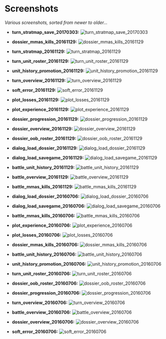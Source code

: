 # Screenshots
_Various screenshots, sorted from newer to older..._

* **turn_stratmap_save_20170303:**
![turn_stratmap_save_20170303](turn_stratmap_save_20170303.png?raw=tru "turn_stratmap_save_20170303")

* **dossier_mmas_kills_20161129:**
![dossier_mmas_kills_20161129](dossier_mmas_kills_20161129.png?raw=tru "dossier_mmas_kills_20161129")

* **turn_stratmap_20161129:**
![turn_stratmap_20161129](turn_stratmap_20161129.png?raw=tru "turn_stratmap_20161129")

* **turn_unit_roster_20161129:**
![turn_unit_roster_20161129](turn_unit_roster_20161129.png?raw=tru "turn_unit_roster_20161129")

* **unit_history_promotion_20161129:**
![unit_history_promotion_20161129](unit_history_promotion_20161129.png?raw=tru "unit_history_promotion_20161129")

* **turn_overview_20161129:**
![turn_overview_20161129](turn_overview_20161129.png?raw=tru "turn_overview_20161129")

* **soft_error_20161129:**
![soft_error_20161129](soft_error_20161129.png?raw=tru "soft_error_20161129")

* **plot_losses_20161129:**
![plot_losses_20161129](plot_losses_20161129.png?raw=tru "plot_losses_20161129")

* **plot_experience_20161129:**
![plot_experience_20161129](plot_experience_20161129.png?raw=tru "plot_experience_20161129")

* **dossier_progression_20161129:**
![dossier_progression_20161129](dossier_progression_20161129.png?raw=tru "dossier_progression_20161129")

* **dossier_overview_20161129:**
![dossier_overview_20161129](dossier_overview_20161129.png?raw=tru "dossier_overview_20161129")

* **dossier_oob_roster_20161129:**
![dossier_oob_roster_20161129](dossier_oob_roster_20161129.png?raw=tru "dossier_oob_roster_20161129")

* **dialog_load_dossier_20161129:**
![dialog_load_dossier_20161129](dialog_load_dossier_20161129.png?raw=tru "dialog_load_dossier_20161129")

* **dialog_load_savegame_20161129:**
![dialog_load_savegame_20161129](dialog_load_savegame_20161129.png?raw=tru "dialog_load_savegame_20161129")

* **battle_unit_history_20161129:**
![battle_unit_history_20161129](battle_unit_history_20161129.png?raw=tru "battle_unit_history_20161129")

* **battle_overview_20161129:**
![battle_overview_20161129](battle_overview_20161129.png?raw=tru "battle_overview_20161129")

* **battle_mmas_kills_20161129:**
![battle_mmas_kills_20161129](battle_mmas_kills_20161129.png?raw=tru "battle_mmas_kills_20161129")

* **dialog_load_dossier_20160706:**
![dialog_load_dossier_20160706](dialog_load_dossier_20160706.png?raw=tru "dialog_load_dossier_20160706")

* **dialog_load_savegame_20160706:**
![dialog_load_savegame_20160706](dialog_load_savegame_20160706.png?raw=tru "dialog_load_savegame_20160706")

* **battle_mmas_kills_20160706:**
![battle_mmas_kills_20160706](battle_mmas_kills_20160706.png?raw=tru "battle_mmas_kills_20160706")

* **plot_experience_20160706:**
![plot_experience_20160706](plot_experience_20160706.png?raw=tru "plot_experience_20160706")

* **plot_losses_20160706:**
![plot_losses_20160706](plot_losses_20160706.png?raw=tru "plot_losses_20160706")

* **dossier_mmas_kills_20160706:**
![dossier_mmas_kills_20160706](dossier_mmas_kills_20160706.png?raw=tru "dossier_mmas_kills_20160706")

* **battle_unit_history_20160706:**
![battle_unit_history_20160706](battle_unit_history_20160706.png?raw=tru "battle_unit_history_20160706")

* **unit_history_promotion_20160706:**
![unit_history_promotion_20160706](unit_history_promotion_20160706.png?raw=tru "unit_history_promotion_20160706")

* **turn_unit_roster_20160706:**
![turn_unit_roster_20160706](turn_unit_roster_20160706.png?raw=tru "turn_unit_roster_20160706")

* **dossier_oob_roster_20160706:**
![dossier_oob_roster_20160706](dossier_oob_roster_20160706.png?raw=tru "dossier_oob_roster_20160706")

* **dossier_progression_20160706:**
![dossier_progression_20160706](dossier_progression_20160706.png?raw=tru "dossier_progression_20160706")

* **turn_overview_20160706:**
![turn_overview_20160706](turn_overview_20160706.png?raw=tru "turn_overview_20160706")

* **battle_overview_20160706:**
![battle_overview_20160706](battle_overview_20160706.png?raw=tru "battle_overview_20160706")

* **dossier_overview_20160706:**
![dossier_overview_20160706](dossier_overview_20160706.png?raw=tru "dossier_overview_20160706")

* **soft_error_20160706:**
![soft_error_20160706](soft_error_20160706.png?raw=tru "soft_error_20160706")

